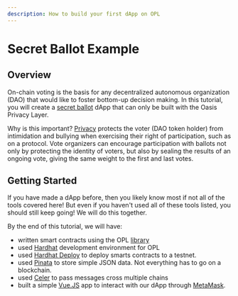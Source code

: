 ```yaml
---
description: How to build your first dApp on OPL
---
```


# Secret Ballot Example

## Overview

On-chain voting is the basis for any decentralized autonomous organization
(DAO) that would like to foster bottom-up decision making.
In this tutorial, you will create a [secret ballot](https://en.wikipedia.org/wiki/Secret_ballot)
dApp that can only be built with the Oasis Privacy Layer.

Why is this important? [Privacy](https://en.wikipedia.org/wiki/Secret_ballot)
protects the voter (DAO token holder) from intimidation and bullying when
exercising their right of participation, such as on a protocol.
Vote organizers can encourage participation with ballots not only by protecting
the identity of voters, but also by sealing the results of an ongoing
vote, giving the same weight to the first and last votes.

## Getting Started

If you have made a dApp before, then you likely know most if not all of
the tools covered here! But even if you haven't used all of these tools listed,
you should still keep going! We will do this together.

By the end of this tutorial, we will have:

- written smart contracts using the OPL [library](https://github.com/oasisprotocol/sapphire-paratime/blob/main/contracts/contracts/OPL.sol)
- used [Hardhat](https://hardhat.org/docs) development environment for OPL
- used [Hardhat Deploy](https://github.com/wighawag/hardhat-deploy) to deploy
smarts contracts to a testnet.
- used [Pinata](https://www.pinata.cloud)
to store simple JSON data. Not everything has to go on a blockchain.
- used [Celer](https://im-docs.celer.network/developer/celer-im-overview) to
pass messages cross multiple chains
- built a simple [Vue.JS](https://vuejs.org/guide/introduction.html)
app to interact with our dApp through [MetaMask](https://docs.metamask.io/wallet).
